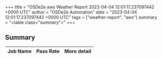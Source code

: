 +++
title = "OSDe2e aws Weather Report 2023-04-04 12:01:17.237097442 +0000 UTC"
author = "OSDe2e Automation"
date = "2023-04-04 12:01:17.237097442 +0000 UTC"
tags = ["weather-report", "aws"]
summary = "<table class=\"summary\"></table>"
+++
## Summary

| Job Name | Pass Rate | More detail |
|----------|-----------|-------------|




